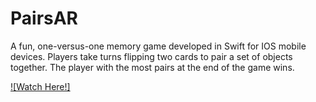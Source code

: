 # PairsAR
A fun, one-versus-one memory game developed in Swift for IOS mobile devices. Players take turns flipping two cards to pair a set of objects together. The player with the most pairs at the end of the game wins.

[![Watch Here!]](https://www.youtube.com/watch?v=36SL_SZ1Nwc)
